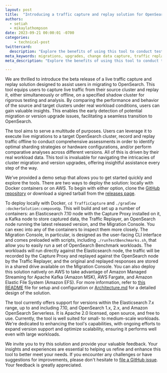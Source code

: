 ```yaml
---
layout: post
title:  "Introducing a traffic capture and replay solution for OpenSearch migrations and upgrades"
authors: 
  - setiah
  - mikaylathompson
date: 2023-09-21 00:00:01 -0700
categories: 
    - technical-post
twittercard:
  description: "Explore the benefits of using this tool to conduct tests on migrations and upgrades under actual workload conditions."
meta_keywords: migrations, upgrades, change data capture, traffic replay
meta_description: "Explore the benefits of using this tool to conduct tests on migrations and upgrades under actual workload conditions."

---
```


We are thrilled to introduce the beta release of a live traffic capture and replay solution designed to assist users in migrating to OpenSearch. This tool equips users to capture live traffic from their source cluster and replay it, either simultaneously or offline, on a specified shadow cluster for rigorous testing and analysis. By comparing the performance and behavior of the source and target clusters under real workload conditions, users can gain valuable insights. This enables the early detection of potential migration or version upgrade issues, facilitating a seamless transition to OpenSearch.

The tool aims to serve a multitude of purposes. Users can leverage it to execute live migrations to a target OpenSearch cluster, record and replay traffic offline to conduct comprehensive assessments in order to identify optimal sharding strategies or hardware configurations, and/or perform comparative analyses across different versions. All of this is driven by their real workload data. This tool is invaluable for navigating the intricacies of cluster migration and version upgrades, offering insightful assistance every step of the way.

We’ve provided a demo setup that allows you to get started quickly and explore the tools. There are two ways to deploy the solution: locally with Docker containers or on AWS. To begin with either option, clone the [GitHub repository](https://github.com/opensearch-project/opensearch-migrations/tree/capture-and-replay-v0.1.0) or download a signed tarball from the [releases page](https://github.com/opensearch-project/opensearch-migrations/releases/tag/0.1.0).

To deploy locally with Docker, `cd TrafficCapture` and `./gradlew :dockerSolution:composeUp`. This will build and set up a number of containers: an Elasticsearch 7.10 node with the Capture Proxy installed on it, a Kafka node to store captured data, the Traffic Replayer, an OpenSearch node running the latest released version, and the Migration Console. You can exec into any of the containers to inspect them more closely. The Migration Console, in particular, is designed as the user-facing CLI interface and comes preloaded with scripts, including `./runTestBenchmarks.sh`, that allow you to easily run a set of OpenSearch Benchmark workloads. The workloads will run directly against the Elasticsearch node, the traffic will be recorded by the Capture Proxy and replayed against the OpenSearch node by the Traffic Replayer, and the original and replayed responses are stored in a shared drive available on the Migration Console. You can also deploy this solution natively on AWS to take advantage of Amazon Managed Streaming for Apache Kafka (Amazon MSK), AWS Fargate, and Amazon Elastic File System (Amazon EFS). For more information, refer to [this README](https://github.com/opensearch-project/opensearch-migrations/blob/capture-and-replay-v0.1.0/TrafficCapture/README.md) file for setup and configuration or [Architecture.md](https://github.com/opensearch-project/opensearch-migrations/blob/capture-and-replay-v0.1.0/docs/Architecture.md) for a detailed design of the solution.

The tool currently offers support for versions within the Elasticsearch 7.x range, up to and including 7.10, and OpenSearch 1.x, 2.x, and Amazon OpenSearch Serverless. It is Apache 2.0 licensed, open source, and free to use. Currently, the tool is well suited for small- to medium-scale workloads. We're dedicated to enhancing the tool's capabilities, with ongoing efforts to expand version support and optimize scalability, ensuring it performs well even with large workloads.

We invite you to try this solution and provide your valuable feedback. Your insights and experiences are essential to helping us refine and enhance this tool to better meet your needs. If you encounter any challenges or have suggestions for improvements, please don't hesitate to [file a GitHub issue](https://github.com/opensearch-project/opensearch-migrations/issues/new/choose). Your feedback is greatly appreciated.

